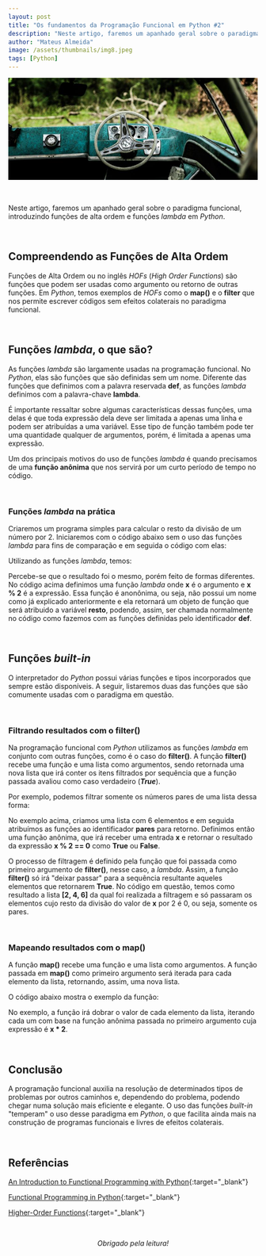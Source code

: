 ```yaml
---
layout: post
title: "Os fundamentos da Programação Funcional em Python #2"
description: "Neste artigo, faremos um apanhado geral sobre o paradigma funcional, introduzindo funções de alta ordem e funções lambda em Python..."
author: "Mateus Almeida"
image: /assets/thumbnails/img8.jpeg
tags: [Python]
---
```


![Book](/assets/thumbnails/img8.jpeg)

&nbsp;

Neste artigo, faremos um apanhado geral sobre o paradigma funcional, introduzindo funções de alta ordem e funções *lambda* em *Python*.

&nbsp;

## Compreendendo as Funções de Alta Ordem

Funções de Alta Ordem ou no inglês *HOFs* (*High Order Functions*) são funções que podem ser usadas como argumento ou retorno de outras funções. Em *Python*, temos exemplos de *HOFs* como o **map()** e o **filter** que nos permite escrever códigos sem efeitos colaterais no paradigma funcional.

&nbsp;

## Funções *lambda*, o que são?

As funções *lambda* são largamente usadas na programação funcional. No *Python*, elas são funções que são definidas sem um nome. Diferente das funções que definimos com a palavra reservada **def**, as funções *lambda* definimos com a palavra-chave **lambda**.

É importante ressaltar sobre algumas características dessas funções, uma delas é que toda expressão dela deve ser limitada a apenas uma linha e podem ser atribuídas a uma variável. Esse tipo de função também pode ter uma quantidade qualquer de argumentos, porém, é limitada a apenas uma expressão.

Um dos principais motivos do uso de funções *lambda* é quando precisamos de uma **função anônima** que nos servirá por um curto período de tempo no código.

&nbsp;

### Funções *lambda* na prática

Criaremos um programa simples para calcular o resto da divisão de um número por 2. Iniciaremos com o código abaixo sem o uso das funções *lambda* para fins de comparação e em seguida o código com elas:

<script src="https://gist.github.com/imsouza/bcccb2e7bd12f30837c9a02e9f9dd6fe.js"></script>

Utilizando as funções *lambda*, temos:

<script src="https://gist.github.com/imsouza/da0ad51cfd7f49a965362ff7e6a2582f.js"></script>

Percebe-se que o resultado foi o mesmo, porém feito de formas diferentes. No código acima definimos uma função *lambda* onde **x** é o argumento e **x % 2** é a expressão. Essa função é anonônima, ou seja, não possui um nome como já explicado anteriormente e ela retornará um objeto de função que será atribuido a variável **resto**, podendo, assim, ser chamada normalmente no código como fazemos com as funções definidas pelo identificador **def**.

&nbsp;

## Funções *built-in*

O interpretador do *Python* possui várias funções e tipos incorporados que sempre estão disponíveis. A seguir, listaremos duas das funções que são comumente usadas com o paradigma em questão.

&nbsp;

### Filtrando resultados com o **filter()**

Na programação funcional com *Python* utilizamos as funções *lambda* em conjunto com outras funções, como é o caso do **filter()**. A função **filter()** recebe uma função e uma lista como argumentos, sendo retornada uma nova lista que irá conter os itens filtrados por sequência que a função passada avaliou como caso verdadeiro (***True***).

Por exemplo, podemos filtrar somente os números pares de uma lista dessa forma:

<script src="https://gist.github.com/imsouza/8edf9c179a4a6122715674255f5e9a8b.js"></script>

No exemplo acima, criamos uma lista com 6 elementos e em seguida atribuímos as funções ao identificador **pares** para retorno. Definimos então uma função anônima, que irá receber uma entrada **x** e retornar o resultado da expressão **x % 2 == 0** como **True** ou **False**.

O processo de filtragem é definido pela função que foi passada como primeiro argumento de **filter()**, nesse caso, a *lambda*. Assim, a função **filter()** só irá "deixar passar" para a sequência resultante aqueles elementos que retornarem **True**. No código em questão, temos como resultado a lista **[2, 4, 6]** da qual foi realizada a filtragem e só passaram os elementos cujo resto da divisão do valor de **x** por 2 é 0, ou seja, somente os pares.

&nbsp;

### Mapeando resultados com o map()

A função **map()** recebe uma função e uma lista como argumentos. A função passada em **map()** como primeiro argumento será iterada para cada elemento da lista, retornando, assim, uma nova lista.

O código abaixo mostra o exemplo da função:

<script src="https://gist.github.com/imsouza/dec10de1f7f5039fbfaff3faae1c54fa.js"></script>

No exemplo, a função irá dobrar o valor de cada elemento da lista, iterando cada um com base na função anônima passada no primeiro argumento cuja expressão é **x * 2**.

&nbsp;

## Conclusão

A programação funcional auxilia na resolução de determinados tipos de problemas por outros caminhos e, dependendo do problema, podendo chegar numa solução mais eficiente e elegante. O uso das funções *built-in* "temperam" o uso desse paradigma em *Python*, o que facilita ainda mais na construção de programas funcionais e livres de efeitos colaterais.

&nbsp;

## Referências

[An Introduction to Functional Programming with Python](https://julien.danjou.info/python-and-functional-programming/){:target="_blank"}

[Functional Programming in Python](https://stackabuse.com/functional-programming-in-python/){:target="_blank"}

[Higher-Order Functions](http://composingprograms.com/pages/16-higher-order-functions.html){:target="_blank"}

<br><center><i>Obrigado pela leitura!</i></center>






